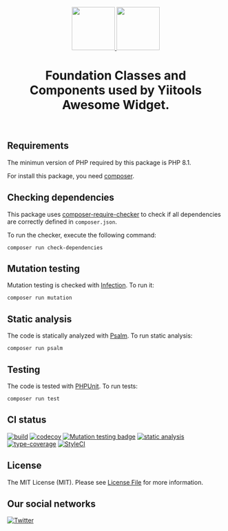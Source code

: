 <p align="center">
    <a href="https://github.com/yii-tools/awesome-widget" target="_blank">
        <img src="https://avatars.githubusercontent.com/u/121752654?s=200&v=4" height="100px">
    </a>
    <a href="https://github.com/yii-tools/awesome-widget" target="_blank">
        <img src="https://cdn-icons-png.flaticon.com/512/5762/5762492.png" height="100px">
    </a>    
    <h1 align="center">Foundation Classes and Components used by Yiitools Awesome Widget.</h1>
    <br>
</p>

## Requirements

The minimun version of PHP required by this package is PHP 8.1.

For install this package, you need [composer](https://getcomposer.org/).

## Checking dependencies

This package uses [composer-require-checker](https://github.com/maglnet/ComposerRequireChecker) to check if all dependencies are correctly defined in `composer.json`.

To run the checker, execute the following command:

```shell
composer run check-dependencies
```

## Mutation testing

Mutation testing is checked with [Infection](https://infection.github.io/). To run it:

```shell
composer run mutation
```

## Static analysis

The code is statically analyzed with [Psalm](https://psalm.dev/). To run static analysis:

```shell
composer run psalm
```

## Testing

The code is tested with [PHPUnit](https://phpunit.de/). To run tests:

```
composer run test
```

## CI status

[![build](https://github.com/yii-tools/awesome-widget/actions/workflows/build.yml/badge.svg)](https://github.com/yii-tools/awesome-widget/actions/workflows/build.yml)
[![codecov](https://codecov.io/gh/yii-tools/awesome-widget/branch/main/graph/badge.svg?token=MF0XUGVLYC)](https://codecov.io/gh/yii-tools/awesome-widget)
[![Mutation testing badge](https://img.shields.io/endpoint?style=flat&url=https%3A%2F%2Fbadge-api.stryker-mutator.io%2Fgithub.com%2Fyii-tools%2Fawesome-widget%2Fmain)](https://dashboard.stryker-mutator.io/reports/github.com/yii-tools/awesome-widget/main)
[![static analysis](https://github.com/yii-tools/awesome-widget/actions/workflows/static.yml/badge.svg)](https://github.com/yii-tools/awesome-widget/actions/workflows/static.yml)
[![type-coverage](https://shepherd.dev/github/yii-tools/awesome-widget/coverage.svg)](https://shepherd.dev/github/yii-tools/awesome-widget)
[![StyleCI](https://github.styleci.io/repos/597381615/shield?branch=main)](https://github.styleci.io/repos/597381615?branch=main)

## License

The MIT License (MIT). Please see [License File](LICENSE.md) for more information.

## Our social networks

[![Twitter](https://img.shields.io/badge/twitter-follow-1DA1F2?logo=twitter&logoColor=1DA1F2&labelColor=555555?style=flat)](https://twitter.com/Terabytesoftw)
